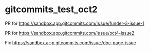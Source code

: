 # gitcommits_test_oct2
PR for https://sandbox.app.gitcommits.com/issue/funder-3-issue-1

PR for https://sandbox.app.gitcommits.com/issue/oct4-issue2

Fix https://sandbox.app.gitcommits.com/issue/doc-page-issue
